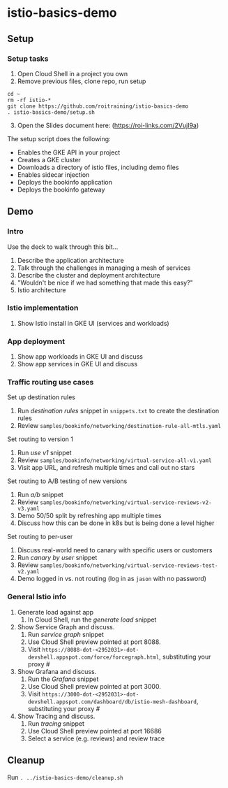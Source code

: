 # istio-basics-demo

## Setup

### Setup tasks
1. Open Cloud Shell in a project you own
2. Remove previous files, clone repo, run setup
```
cd ~
rm -rf istio-*
git clone https://github.com/roitraining/istio-basics-demo
. istio-basics-demo/setup.sh
```
3. Open the Slides document here: (https://roi-links.com/2VujI9a)

The setup script does the following:
* Enables the GKE API in your project
* Creates a GKE cluster
* Downloads a directory of istio files, including demo files
* Enables sidecar injection
* Deploys the bookinfo application
* Deploys the bookinfo gateway

## Demo

### Intro
Use the deck to walk through this bit...

1. Describe the application architecture
1. Talk through the challenges in managing a mesh of services
1. Describe the cluster and deployment architecture
1. "Wouldn't be nice if we had something that made this easy?"
1. Istio architecture

### Istio implementation
1. Show Istio install in GKE UI (services and workloads)

### App deployment
1. Show app workloads in GKE UI and discuss
1. Show app services in GKE UI and discuss

### Traffic routing use cases
Set up destination rules
1. Run *destination rules* snippet in `snippets.txt` to create the destination rules
2. Review `samples/bookinfo/networking/destination-rule-all-mtls.yaml`

Set routing to version 1
1. Run *use v1* snippet
2. Review `samples/bookinfo/networking/virtual-service-all-v1.yaml`
3. Visit app URL, and refresh multiple times and call out no stars

Set routing to A/B testing of new versions
1. Run *a/b* snippet
2. Review `samples/bookinfo/networking/virtual-service-reviews-v2-v3.yaml`
3. Demo 50/50 split by refreshing app multiple times
4. Discuss how this can be done in k8s but is being done a level higher

Set routing to per-user
1. Discuss real-world need to canary with specific users or customers
2. Run *canary by user* snippet
3. Review `samples/bookinfo/networking/virtual-service-reviews-test-v2.yaml`
4. Demo logged in vs. not routing (log in as `jason` with no password)

### General Istio info
1. Generate load against app
    1. In Cloud Shell, run the *generate load* snippet
1. Show Service Graph and discuss.
    1. Run *service graph* snippet
    1. Use Cloud Shell preview pointed at port 8088.
    1. Visit `https://8088-dot-<2952031>-dot-devshell.appspot.com/force/forcegraph.html`, substituting your proxy #
1. Show Grafana and discuss.
    1. Run the *Grafana* snippet
    1. Use Cloud Shell preview pointed at port 3000.
    1. Visit `https://3000-dot-<2952031>-dot-devshell.appspot.com/dashboard/db/istio-mesh-dashboard`, substituting your proxy #
1. Show Tracing and discuss.
    1. Run *tracing* snippet
    1. Use Cloud Shell preview pointed at port 16686
    1. Select a service (e.g. reviews) and review trace

## Cleanup
Run `. ../istio-basics-demo/cleanup.sh`

